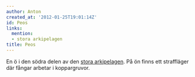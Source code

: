 ```yaml
---
author: Anton
created_at: '2012-01-25T19:01:14Z'
id: Peos
links:
  mention:
  - stora arkipelagen
title: Peos
---
```


En ö i den södra delen av den [stora arkipelagen]. På ön finns ett straffläger där fångar arbetar i
koppargruvor.

  [stora arkipelagen]: stora_arkipelagen
